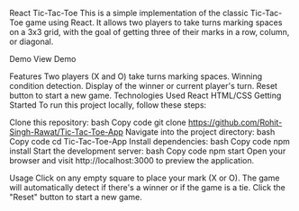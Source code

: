 React Tic-Tac-Toe
This is a simple implementation of the classic Tic-Tac-Toe game using React. It allows two players to take turns marking spaces on a 3x3 grid, with the goal of getting three of their marks in a row, column, or diagonal.

Demo
View Demo

Features
Two players (X and O) take turns marking spaces.
Winning condition detection.
Display of the winner or current player's turn.
Reset button to start a new game.
Technologies Used
React
HTML/CSS
Getting Started
To run this project locally, follow these steps:

Clone this repository:
bash
Copy code
git clone https://github.com/Rohit-Singh-Rawat/Tic-Tac-Toe-App
Navigate into the project directory:
bash
Copy code
cd Tic-Tac-Toe-App
Install dependencies:
bash
Copy code
npm install
Start the development server:
bash
Copy code
npm start
Open your browser and visit http://localhost:3000 to preview the application.

Usage
Click on any empty square to place your mark (X or O).
The game will automatically detect if there's a winner or if the game is a tie.
Click the "Reset" button to start a new game.